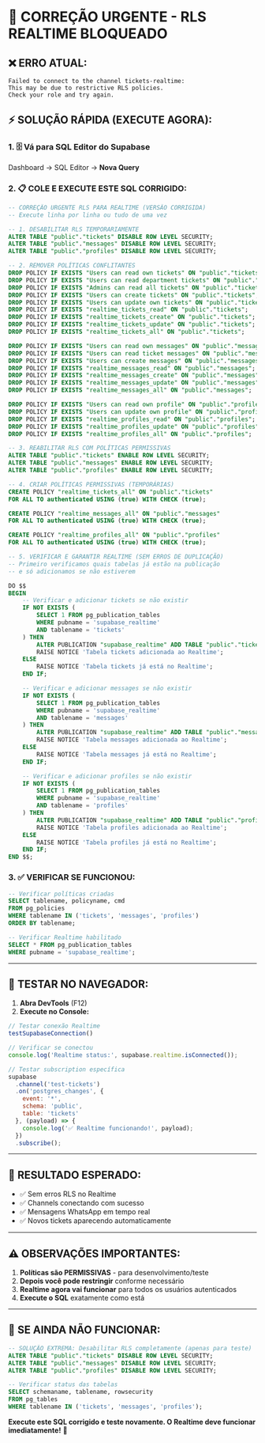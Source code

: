 # 🚨 CORREÇÃO URGENTE - RLS REALTIME BLOQUEADO

## ❌ **ERRO ATUAL:**
```
Failed to connect to the channel tickets-realtime: 
This may be due to restrictive RLS policies. 
Check your role and try again.
```

## ⚡ **SOLUÇÃO RÁPIDA (EXECUTE AGORA):**

### **1. 🗄️ Vá para SQL Editor do Supabase**
Dashboard → SQL Editor → **Nova Query**

### **2. 📋 COLE E EXECUTE ESTE SQL CORRIGIDO:**

```sql
-- CORREÇÃO URGENTE RLS PARA REALTIME (VERSÃO CORRIGIDA)
-- Execute linha por linha ou tudo de uma vez

-- 1. DESABILITAR RLS TEMPORARIAMENTE
ALTER TABLE "public"."tickets" DISABLE ROW LEVEL SECURITY;
ALTER TABLE "public"."messages" DISABLE ROW LEVEL SECURITY;
ALTER TABLE "public"."profiles" DISABLE ROW LEVEL SECURITY;

-- 2. REMOVER POLÍTICAS CONFLITANTES
DROP POLICY IF EXISTS "Users can read own tickets" ON "public"."tickets";
DROP POLICY IF EXISTS "Users can read department tickets" ON "public"."tickets";
DROP POLICY IF EXISTS "Admins can read all tickets" ON "public"."tickets";
DROP POLICY IF EXISTS "Users can create tickets" ON "public"."tickets";
DROP POLICY IF EXISTS "Users can update own tickets" ON "public"."tickets";
DROP POLICY IF EXISTS "realtime_tickets_read" ON "public"."tickets";
DROP POLICY IF EXISTS "realtime_tickets_create" ON "public"."tickets";
DROP POLICY IF EXISTS "realtime_tickets_update" ON "public"."tickets";
DROP POLICY IF EXISTS "realtime_tickets_all" ON "public"."tickets";

DROP POLICY IF EXISTS "Users can read own messages" ON "public"."messages";
DROP POLICY IF EXISTS "Users can read ticket messages" ON "public"."messages";
DROP POLICY IF EXISTS "Users can create messages" ON "public"."messages";
DROP POLICY IF EXISTS "realtime_messages_read" ON "public"."messages";
DROP POLICY IF EXISTS "realtime_messages_create" ON "public"."messages";
DROP POLICY IF EXISTS "realtime_messages_update" ON "public"."messages";
DROP POLICY IF EXISTS "realtime_messages_all" ON "public"."messages";

DROP POLICY IF EXISTS "Users can read own profile" ON "public"."profiles";
DROP POLICY IF EXISTS "Users can update own profile" ON "public"."profiles";
DROP POLICY IF EXISTS "realtime_profiles_read" ON "public"."profiles";
DROP POLICY IF EXISTS "realtime_profiles_update" ON "public"."profiles";
DROP POLICY IF EXISTS "realtime_profiles_all" ON "public"."profiles";

-- 3. REABILITAR RLS COM POLÍTICAS PERMISSIVAS
ALTER TABLE "public"."tickets" ENABLE ROW LEVEL SECURITY;
ALTER TABLE "public"."messages" ENABLE ROW LEVEL SECURITY;
ALTER TABLE "public"."profiles" ENABLE ROW LEVEL SECURITY;

-- 4. CRIAR POLÍTICAS PERMISSIVAS (TEMPORÁRIAS)
CREATE POLICY "realtime_tickets_all" ON "public"."tickets"
FOR ALL TO authenticated USING (true) WITH CHECK (true);

CREATE POLICY "realtime_messages_all" ON "public"."messages"
FOR ALL TO authenticated USING (true) WITH CHECK (true);

CREATE POLICY "realtime_profiles_all" ON "public"."profiles"
FOR ALL TO authenticated USING (true) WITH CHECK (true);

-- 5. VERIFICAR E GARANTIR REALTIME (SEM ERROS DE DUPLICAÇÃO)
-- Primeiro verificamos quais tabelas já estão na publicação
-- e só adicionamos se não estiverem

DO $$
BEGIN
    -- Verificar e adicionar tickets se não existir
    IF NOT EXISTS (
        SELECT 1 FROM pg_publication_tables 
        WHERE pubname = 'supabase_realtime' 
        AND tablename = 'tickets'
    ) THEN
        ALTER PUBLICATION "supabase_realtime" ADD TABLE "public"."tickets";
        RAISE NOTICE 'Tabela tickets adicionada ao Realtime';
    ELSE
        RAISE NOTICE 'Tabela tickets já está no Realtime';
    END IF;

    -- Verificar e adicionar messages se não existir
    IF NOT EXISTS (
        SELECT 1 FROM pg_publication_tables 
        WHERE pubname = 'supabase_realtime' 
        AND tablename = 'messages'
    ) THEN
        ALTER PUBLICATION "supabase_realtime" ADD TABLE "public"."messages";
        RAISE NOTICE 'Tabela messages adicionada ao Realtime';
    ELSE
        RAISE NOTICE 'Tabela messages já está no Realtime';
    END IF;

    -- Verificar e adicionar profiles se não existir
    IF NOT EXISTS (
        SELECT 1 FROM pg_publication_tables 
        WHERE pubname = 'supabase_realtime' 
        AND tablename = 'profiles'
    ) THEN
        ALTER PUBLICATION "supabase_realtime" ADD TABLE "public"."profiles";
        RAISE NOTICE 'Tabela profiles adicionada ao Realtime';
    ELSE
        RAISE NOTICE 'Tabela profiles já está no Realtime';
    END IF;
END $$;
```

### **3. ✅ VERIFICAR SE FUNCIONOU:**

```sql
-- Verificar políticas criadas
SELECT tablename, policyname, cmd 
FROM pg_policies 
WHERE tablename IN ('tickets', 'messages', 'profiles')
ORDER BY tablename;

-- Verificar Realtime habilitado
SELECT * FROM pg_publication_tables 
WHERE pubname = 'supabase_realtime';
```

---

## 🧪 **TESTAR NO NAVEGADOR:**

1. **Abra DevTools** (F12)
2. **Execute no Console:**
```javascript
// Testar conexão Realtime
testSupabaseConnection()

// Verificar se conectou
console.log('Realtime status:', supabase.realtime.isConnected());

// Testar subscription específica
supabase
  .channel('test-tickets')
  .on('postgres_changes', {
    event: '*',
    schema: 'public',
    table: 'tickets'
  }, (payload) => {
    console.log('✅ Realtime funcionando!', payload);
  })
  .subscribe();
```

---

## 🎯 **RESULTADO ESPERADO:**

- ✅ Sem erros RLS no Realtime
- ✅ Channels conectando com sucesso  
- ✅ Mensagens WhatsApp em tempo real
- ✅ Novos tickets aparecendo automaticamente

---

## ⚠️ **OBSERVAÇÕES IMPORTANTES:**

1. **Políticas são PERMISSIVAS** - para desenvolvimento/teste
2. **Depois você pode restringir** conforme necessário
3. **Realtime agora vai funcionar** para todos os usuários autenticados
4. **Execute o SQL** exatamente como está

---

## 🔄 **SE AINDA NÃO FUNCIONAR:**

```sql
-- SOLUÇÃO EXTREMA: Desabilitar RLS completamente (apenas para teste)
ALTER TABLE "public"."tickets" DISABLE ROW LEVEL SECURITY;
ALTER TABLE "public"."messages" DISABLE ROW LEVEL SECURITY;
ALTER TABLE "public"."profiles" DISABLE ROW LEVEL SECURITY;

-- Verificar status das tabelas
SELECT schemaname, tablename, rowsecurity 
FROM pg_tables 
WHERE tablename IN ('tickets', 'messages', 'profiles');
```

**Execute este SQL corrigido e teste novamente. O Realtime deve funcionar imediatamente!** 🚀 